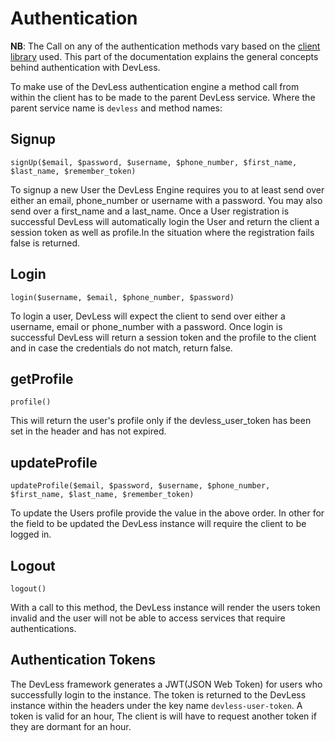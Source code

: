 # Authentication

**NB**: The Call on any of the authentication methods vary based on the [client library](/docs/{{version}}/SDKs) used. This part of the documentation explains the general concepts behind authentication with DevLess.

To make use of the DevLess authentication engine a method call from within the client has to be made to the parent DevLess service. Where the parent service name is `devless` and method names: 


<a name="signup"></a>
## Signup

``signUp($email, $password, $username, $phone_number, $first_name, $last_name, $remember_token)``

To signup a new User the DevLess Engine requires you to at least send over either an email, phone_number or username with a password. You may also send over a first_name and a last_name. Once a User registration is successful DevLess will automatically login the User and return the client a session token as well as profile.In the situation where the registration fails false is returned. 


<a name="login"></a>
## Login

``login($username, $email, $phone_number, $password)``

To login a  user, DevLess will expect the client to send over either a username, email or phone_number with a password. Once login is successful DevLess will return a session token and the profile to the client and in case the credentials do not match, return false. 

<a name="getprofile"></a>
## getProfile

``profile()``

This will return the user's profile only if the devless_user_token has been set in the header and has not expired.

<a name="updateprofile"></a>
## updateProfile

``updateProfile($email, $password, $username,
            $phone_number, $first_name, $last_name, $remember_token)``

To update the Users profile provide the value in the above order. In other for the field to be updated the DevLess instance will require the client to be logged in.

<a name="logout"></a>
## Logout

``logout()``  

With a call to this method, the DevLess instance will render the users token invalid and the user will not be able to access services that require authentications.


<a name="token"></a>
## Authentication Tokens
The DevLess framework generates a JWT(JSON Web Token) for users who successfully login to the instance. The token is returned to the DevLess instance within the headers under the key name ``devless-user-token``. A token is valid for an hour, The client is will have to request another token if they are dormant for an hour.